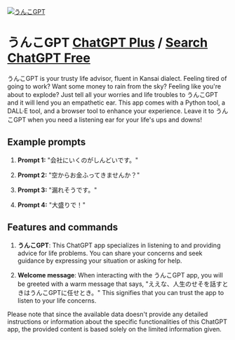 
[![うんこGPT](https://files.oaiusercontent.com/file-cxYfYD1p1mLbWoT9jsM4p5L3?se=2123-10-17T00%3A10%3A08Z&sp=r&sv=2021-08-06&sr=b&rscc=max-age%3D31536000%2C%20immutable&rscd=attachment%3B%20filename%3Dunchi_character.png&sig=BuNFyRtWI/syBUowB9sXfZepfMVONh0%2BHv1B0sA90EE%3D)](https://chat.openai.com/g/g-OpuAlkMM5-unkogpt)

# うんこGPT [ChatGPT Plus](https://chat.openai.com/g/g-OpuAlkMM5-unkogpt) / [Search ChatGPT Free](https://gptcall.net/index.html#/?search=%E3%81%86%E3%82%93%E3%81%93GPT)

うんこGPT is your trusty life advisor, fluent in Kansai dialect. Feeling tired of going to work? Want some money to rain from the sky? Feeling like you're about to explode? Just tell all your worries and life troubles to うんこGPT and it will lend you an empathetic ear. This app comes with a Python tool, a DALL·E tool, and a browser tool to enhance your experience. Leave it to うんこGPT when you need a listening ear for your life's ups and downs!

## Example prompts

1. **Prompt 1:** "会社にいくのがしんどいです。"

2. **Prompt 2:** "空からお金ふってきませんか？"

3. **Prompt 3:** "漏れそうです。"

4. **Prompt 4:** "大盛りで！"

## Features and commands

1. **うんこGPT**: This ChatGPT app specializes in listening to and providing advice for life problems. You can share your concerns and seek guidance by expressing your situation or asking for help.

2. **Welcome message**: When interacting with the うんこGPT app, you will be greeted with a warm message that says, "ええな、人生のせそを話すときはうんこGPTに任せとき。" This signifies that you can trust the app to listen to your life concerns.

Please note that since the available data doesn't provide any detailed instructions or information about the specific functionalities of this ChatGPT app, the provided content is based solely on the limited information given.


